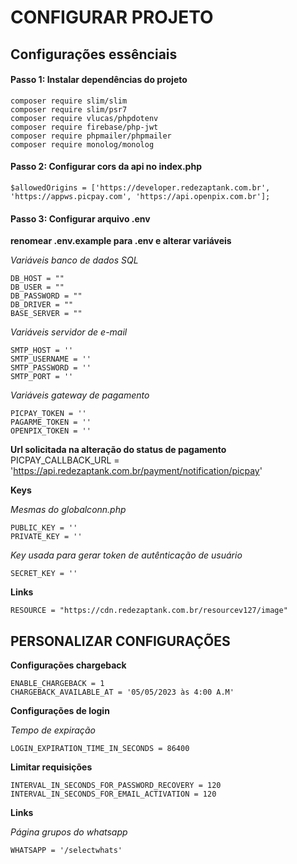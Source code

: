 # CONFIGURAR PROJETO

## Configurações essênciais

#### Passo 1: Instalar dependências do projeto

```
composer require slim/slim
composer require slim/psr7
composer require vlucas/phpdotenv
composer require firebase/php-jwt
composer require phpmailer/phpmailer
composer require monolog/monolog
```


#### Passo 2: Configurar cors da api no index.php

```$allowedOrigins = ['https://developer.redezaptank.com.br', 'https://appws.picpay.com', 'https://api.openpix.com.br'];```


#### Passo 3: Configurar arquivo .env

**renomear .env.example para .env e alterar variáveis**

_Variáveis banco de dados SQL_
```
DB_HOST = ""
DB_USER = ""
DB_PASSWORD = ""
DB_DRIVER = ""
BASE_SERVER = ""
```

_Variáveis servidor de e-mail_
```
SMTP_HOST = ''
SMTP_USERNAME = ''
SMTP_PASSWORD = ''
SMTP_PORT = ''
```

_Variáveis gateway de pagamento_
```
PICPAY_TOKEN = ''
PAGARME_TOKEN = ''
OPENPIX_TOKEN = ''
```

**Url solicitada na alteração do status de pagamento**
PICPAY_CALLBACK_URL = 'https://api.redezaptank.com.br/payment/notification/picpay'

**Keys**

_Mesmas do globalconn.php_
```
PUBLIC_KEY = ''
PRIVATE_KEY = ''
```

_Key usada para gerar token de autênticação de usuário_
```
SECRET_KEY = ''
```

**Links**

```
RESOURCE = "https://cdn.redezaptank.com.br/resourcev127/image"
```


## PERSONALIZAR CONFIGURAÇÕES ##

**Configurações chargeback**

```
ENABLE_CHARGEBACK = 1
CHARGEBACK_AVAILABLE_AT = '05/05/2023 às 4:00 A.M'
```

**Configurações de login**

_Tempo de expiração_
```
LOGIN_EXPIRATION_TIME_IN_SECONDS = 86400
```


**Limitar requisições**

```
INTERVAL_IN_SECONDS_FOR_PASSWORD_RECOVERY = 120
INTERVAL_IN_SECONDS_FOR_EMAIL_ACTIVATION = 120
```


**Links**

_Página grupos do whatsapp_
```
WHATSAPP = '/selectwhats'
```